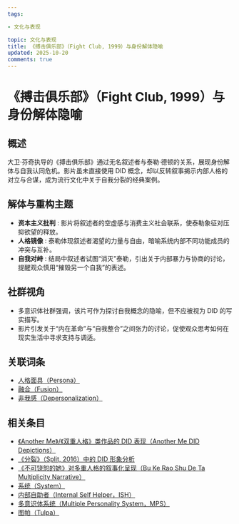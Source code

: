 ```yaml
---
tags:

- 文化与表现

topic: 文化与表现
title: 《搏击俱乐部》（Fight Club, 1999）与身份解体隐喻
updated: 2025-10-20
comments: true
---
```


# 《搏击俱乐部》（Fight Club, 1999）与身份解体隐喻

## 概述

大卫·芬奇执导的《搏击俱乐部》通过无名叙述者与泰勒·德顿的关系，展现身份解体与自我认同危机。影片虽未直接使用 DID 概念，却以反转叙事揭示内部人格的对立与合谋，成为流行文化中关于自我分裂的经典案例。

## 解体与重构主题

- **资本主义批判** : 影片将叙述者的空虚感与消费主义社会联系，使泰勒象征对压抑欲望的释放。
- **人格镜像** : 泰勒体现叙述者渴望的力量与自由，暗喻系统内部不同功能成员的冲突与互补。
- **自我对峙** : 结局中叙述者试图“消灭”泰勒，引出关于内部暴力与协商的讨论，提醒观众慎用“摧毁另一个自我”的表述。

## 社群视角

- 多意识体社群强调，该片可作为探讨自我概念的隐喻，但不应被视为 DID 的写实描写。
- 影片引发关于“内在革命”与“自我整合”之间张力的讨论，促使观众思考如何在现实生活中寻求支持与调适。

## 关联词条

- [人格面具（Persona）](Persona.md)
- [融合（Fusion）](Fusion.md)
- [非我感（Depersonalization）](Not-Me-Feeling.md)

## 相关条目

- [《Another Me》/《双重人格》类作品的 DID 表现（Another Me DID Depictions）](Another-Me-DID-Depictions.md)
- [《分裂》（Split, 2016）中的 DID 形象分析](Split-2016-DID-Representation.md)
- [《不可饶恕的她》对多重人格的叙事化呈现（Bu Ke Rao Shu De Ta Multiplicity Narrative）](Bu-Ke-Raoshu-De-Ta-Multiplicity-Narrative.md)
- [系统（System）](System.md)
- [内部自助者（Internal Self Helper，ISH）](Internal-Self-Helper-ISH.md)
- [多意识体系统（Multiple Personality System，MPS）](Multiple_Personality_System.md)
- [图帕（Tulpa）](Tulpa.md)
